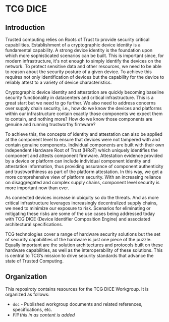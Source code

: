 # TCG DICE
## Introduction
Trusted computing relies on Roots of Trust to provide security critical capabilities.  Establishment of a cryptographic device identity is a fundamental capability.  A strong device identity is the foundation upon which more sophisticated scenarios can be built.  This is important since, for modern infrastructure, it's not enough to simply identify the devices on the network.  To protect sensitive data and other resources, we need to be able to reason about the security posture of a given device.  To achieve this requires not only identification of devices but the capability for the device to reliably attest to a variety of device characteristics.

Cryptographic device identity and attestation are quickly becoming baseline security functionality in datacenters and critical infrastructure.  This is a great start but we need to go further.  We also need to address concerns over supply chain security, i.e., how do we know the devices and platforms within our infrastructure contain exactly those components we expect them to contain, and nothing more?  How do we know those components are genuine and running trustworthy firmware?

To achieve this, the concepts of identity and attestation can also be applied at the component level to ensure that devices were not tampered with and contain genuine components.  Individual components are built with their own independent Hardware Root of Trust (HRoT) which uniquely identifies the component and attests component firmware.  Attestation evidence provided by a device or platform can include individual component identity and attestation information, thus providing assurance of component authenticity and trustworthiness as part of the platform attestation.  In this way, we get a more comprehensive view of platform security.  With an increasing reliance on disaggregated and complex supply chains, component level security is more important now than ever.

As connected devices increase in ubiquity so do the threats.  And as more critical infrastructure leverages increasingly decentralized supply chains, we need to minimize our exposure to risk.  Scenarios for eliminating or mitigating these risks are some of the use cases being addressed today with TCG DICE (Device Identifier Composition Engine) and associated architectural specifications.  

TCG technologies cover a range of hardware security solutions but the set of security capabilities of the hardware is just one piece of the puzzle.  Equally important are the solution architectures and protocols built on these hardware capabilities, as well as the interoperability of these solutions.  This is central to TCG’s mission to drive security standards that advance the state of Trusted Computing.

## Organization
This reposiroty contains resources for the TCG DICE Workgroup.  It is organized as follows:
- `doc` - Published workgroup documents and related references, specifications, etc.
- *Fill this in as content is added*
